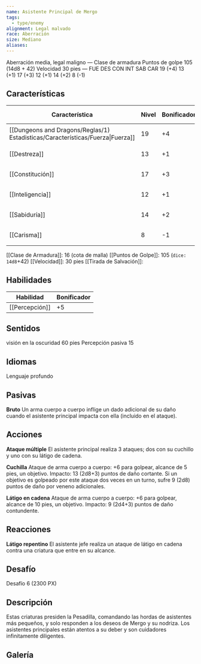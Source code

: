 ```yaml
---
name: Asistente Principal de Mergo
tags:
  - type/enemy
alignment: Legal malvado
race: Aberración
size: Mediano
aliases:
---
```


Aberración media, legal maligno
—
Clase de armadura 
Puntos de golpe 105 (14d8 + 42)
Velocidad 30 pies
—
FUE DES CON INT SAB CAR
19 (+4) 13 (+1) 17 (+3) 12 (+1) 14 (+2) 8 (-1)
## Características

| Característica                                                                 | Nivel | Bonificador | Lanzar dado      |
| ------------------------------------------------------------------------------ | ----- | ----------- | ---------------- |
| [[Dungeons and Dragons/Reglas/1) Estadisticas/Características/Fuerza\|Fuerza]] | 19    | +4          | `dice: 1d20 + 0` |
| [[Destreza]]                                                                   | 13    | +1          | `dice: 1d20 + 0` |
| [[Constitución]]                                                               | 17    | +3          | `dice: 1d20 + 0` |
| [[Inteligencia]]                                                               | 12    | +1          | `dice: 1d20 + 0` |
| [[Sabiduría]]                                                                  | 14    | +2          | `dice: 1d20 + 0` |
| [[Carisma]]                                                                    | 8     | -1          | `dice: 1d20 + 0` |

[[Clase de Armadura]]: 16 (cota de malla)
[[Puntos de Golpe]]: 105 (`dice: 14d8`+42)
[[Velocidad]]: 30 pies
[[Tirada de Salvación]]:

## Habilidades

| Habilidad      | Bonificador |
| -------------- | ----------- |
| [[Percepción]] | +5          |

## Sentidos

visión en la oscuridad 60 pies 
Percepción pasiva 15

## Idiomas

Lenguaje profundo

## Pasivas

**Bruto**
Un arma cuerpo a cuerpo inflige un dado adicional de su daño cuando el asistente principal impacta con ella (incluido en el ataque).

## Acciones

**Ataque múltiple**
El asistente principal realiza 3 ataques; dos con su cuchillo y uno con su látigo de cadena.

**Cuchilla**
Ataque de arma cuerpo a cuerpo: +6 para golpear, alcance de 5 pies, un objetivo. 
Impacto: 13 (2d8+3) puntos de daño cortante. Si un objetivo es golpeado por este ataque dos veces en un turno, sufre 9 (2d8) puntos de daño por veneno adicionales.

**Látigo en cadena**
Ataque de arma cuerpo a cuerpo: +6 para golpear, alcance de 10 pies, un objetivo. 
Impacto: 9 (2d4+3) puntos de daño contundente. 

## Reacciones

**Látigo repentino**
El asistente jefe realiza un ataque de látigo en cadena contra una criatura que entre en su alcance.

## Desafío

Desafío 6 (2300 PX)

## Descripción

Estas criaturas presiden la Pesadilla, comandando las hordas de asistentes más pequeños, y solo responden a los deseos de Mergo y su nodriza. Los asistentes principales están atentos a su deber y son cuidadores infinitamente diligentes.

## Galería


